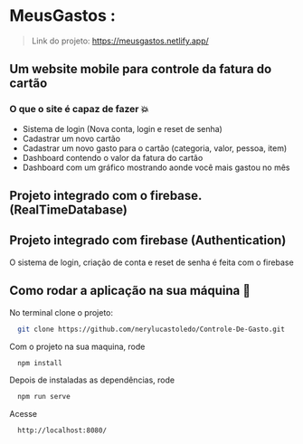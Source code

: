 # MeusGastos :

> Link do projeto: https://meusgastos.netlify.app/


## Um website mobile para controle da fatura do cartão


### O que o site é capaz de fazer 💥

- Sistema de login (Nova conta, login e reset de senha)
- Cadastrar um novo cartão
- Cadastrar um novo gasto para o cartão (categoria, valor, pessoa, item)
- Dashboard contendo o valor da fatura do cartão
- Dashboard com um gráfico mostrando aonde você mais gastou no mês

## Projeto integrado com o firebase. (RealTimeDatabase)

## Projeto integrado com firebase (Authentication)
O sistema de login, criação de conta e reset de senha é feita com o firebase

## Como rodar a aplicação na sua máquina :rocket:
No terminal clone o projeto:

```sh
  git clone https://github.com/nerylucastoledo/Controle-De-Gasto.git
```

Com o projeto na sua maquina, rode

```sh
  npm install
```

Depois de instaladas as dependências, rode

```sh
  npm run serve
```

Acesse

```sh
  http://localhost:8080/
```
